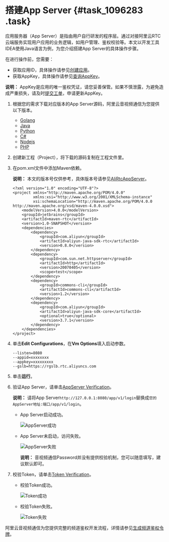 # 搭建App Server {#task_1096283 .task}

应用服务器（App Server）是指由用户自行研发的程序层。通过对接阿里云RTC云端服务实现用户应用的业务逻辑，如用户管理、鉴权校验等。本文以开发工具IDEA使用Java语言为例，为您介绍搭建App Server的具体操作步骤。

在进行操作前，您需要：

-   获取应用ID，具体操作请参见[创建应用](cn.zh-CN/快速入门/创建应用.md#)。
-   获取AppKey，具体操作请参见[查询AppKey](../cn.zh-CN/控制台指南/查询AppKey.md#)。

**说明：** AppKey是应用的唯一鉴权凭证，请您妥善保管。如果不慎泄露，为避免造成严重损失，请及时[提交工单](https://selfservice.console.aliyun.com/ticket/createIndex)，申请更新AppKey。

1.  根据您的需求下载对应版本的App Server源码，阿里云音视频通信为您提供以下版本。 
    -   [Golang](https://github.com/aliyunvideo/AliRtcAppServer/tree/master/golang#appserver)
    -   [Java](https://github.com/aliyunvideo/AliRtcAppServer/tree/master/java#appserver)
    -   [Python](https://github.com/aliyunvideo/AliRtcAppServer/tree/master/python#appserver)
    -   [C\#](https://github.com/aliyunvideo/AliRtcAppServer/tree/master/csharp#appserver)
    -   [Nodejs](https://github.com/aliyunvideo/AliRtcAppServer/tree/master/nodejs#appserver)
    -   [PHP](https://github.com/aliyunvideo/AliRtcAppServer/tree/master/php#appserver)
2.  创建新工程（Project），将下载的源码复制在工程文件里。
3.  在pom.xml文件中添加Maven依赖。 

    **说明：** 本文的版本号仅供参考，具体版本号请参见[AliRtcAppServer](https://github.com/aliyunvideo/AliRtcAppServer)。

    ``` {#codeblock_ybd_a9b_pwl}
    <?xml version="1.0" encoding="UTF-8"?>
    <project xmlns="http://maven.apache.org/POM/4.0.0"
             xmlns:xsi="http://www.w3.org/2001/XMLSchema-instance"
             xsi:schemaLocation="http://maven.apache.org/POM/4.0.0 http://maven.apache.org/xsd/maven-4.0.0.xsd">
        <modelVersion>4.0.0</modelVersion>
        <groupId>jetbrains</groupId>
        <artifactId>maven-rtc</artifactId>
        <version>1.0-SNAPSHOT</version>
        <dependencies>
            <dependency>
                <groupId>com.aliyun</groupId>
                <artifactId>aliyun-java-sdk-rtc</artifactId>
                <version>0.8.0</version>
            </dependency>
            <dependency>
                <groupId>com.sun.net.httpserver</groupId>
                <artifactId>http</artifactId>
                <version>20070405</version>
                <scope>test</scope>
            </dependency>
            <dependency>
                <groupId>commons-cli</groupId>
                <artifactId>commons-cli</artifactId>
                <version>1.2</version>
            </dependency>
            <dependency>
                <groupId>com.aliyun</groupId>
                <artifactId>aliyun-java-sdk-core</artifactId>
                <optional>true</optional>
                <version>3.7.1</version>
            </dependency>
        </dependencies>
    </project>
    ```

4.  单击**Edit Configurations**，在**Vm Options**填入启动参数。 

    ``` {#codeblock_aog_chp_rl4 .language-java}
    --listen=8080
    --appid=xxxxxxxx
    --appkey=xxxxxxxxx
    --gslb=https://rgslb.rtc.aliyuncs.com
    ```

5.  单击**运行**。
6.  验证App Server，请单击[AppServer Verification](http://ossrs.net/talks/ng_index.html?spm=a2c4g.11186623.2.22.22965188TERfAg#/rtc-check?schema=http&host=127.0.0.1&port=8080&path=%2Fapp%2Fv1%2Flogin&room=1237&user=jzufp&password=12345678)。 

    **说明：** 请将App Server`http://127.0.0.1:8080/app/v1/login`替换成`您的AppServer地址:端口/app/v1/login`。

    -   App Server启动成功。

        ![AppServer成功](http://static-aliyun-doc.oss-cn-hangzhou.aliyuncs.com/assets/img/170801/156689429351338_zh-CN.png)

    -   App Server未启动，访问失败。

        ![AppServer失败](http://static-aliyun-doc.oss-cn-hangzhou.aliyuncs.com/assets/img/170801/156689429351340_zh-CN.png)

        **说明：** 音视频通信Password并没有提供校验机制，您可以随意填写，建议默认即可。

7.  校验Token，请单击[Token Verification](http://ossrs.net/talks/ng_index.html?spm=a2c4g.11186623.2.22.22965188TERfAg#/token-check?schema=http&host=127.0.0.1&port=8080&path=%2Fapp%2Fv1%2Flogin&room=1237&user=jzufp&password=12345678)。 
    -   校验Token成功。

        ![Token成功](http://static-aliyun-doc.oss-cn-hangzhou.aliyuncs.com/assets/img/170801/156689429451342_zh-CN.png)

    -   校验Token失败。

        ![Token失败](http://static-aliyun-doc.oss-cn-hangzhou.aliyuncs.com/assets/img/170801/156689429451344_zh-CN.png)


阿里云音视频通信为您提供完整的频道鉴权开发流程，详情请参见[生成频道鉴权令牌](cn.zh-CN/快速入门/生成频道鉴权令牌.md#)。

